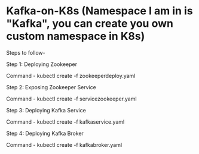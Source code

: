 # Kafka-on-K8s (Namespace I am in is "Kafka", you can create you own custom namespace in K8s)

Steps to follow-

Step 1: Deploying Zookeeper

Command - kubectl create -f zookeeperdeploy.yaml

Step 2: Exposing Zookeeper Service

Command - kubectl create -f servicezookeeper.yaml

Step 3: Deploying Kafka Service

Command -  kubectl create -f kafkaservice.yaml

Step 4: Deploying Kafka Broker

Command - kubectl create -f kafkabroker.yaml
